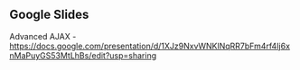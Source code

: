 ## Google Slides

Advanced AJAX - https://docs.google.com/presentation/d/1XJz9NxvWNKlNqRR7bFm4rf4Ij6xnMaPuyGS53MtLhBs/edit?usp=sharing